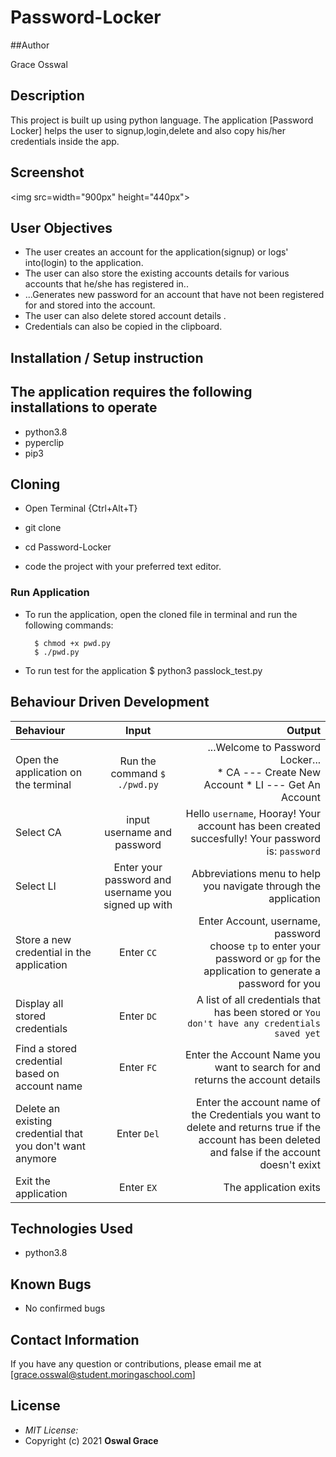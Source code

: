 # Password-Locker

##Author

Grace Osswal

## Description

This project is built up using python language. The application [Password Locker] helps the user to signup,login,delete and also copy his/her credentials
inside the app.

## Screenshot

<img src=width="900px" height="440px">

## User Objectives

* The user creates an account for the application(signup) or logs' into(login) to the application.
* The user can also store the existing accounts details for various accounts that he/she has registered in..
* ...Generates new password for an account that have not been registered for and stored into the account.   
* The user can also delete stored account details .
* Credentials can also be copied in the clipboard.


## Installation / Setup instruction

## The application requires the following installations to operate 

* python3.8
* pyperclip
* pip3

## Cloning

* Open Terminal {Ctrl+Alt+T}

* git clone ```   ```

* cd Password-Locker

* code the project with your preferred text editor.

### Run Application

* To run the application, open the cloned file in terminal and run the following commands:

        $ chmod +x pwd.py
        $ ./pwd.py
* To run test for the application
        $ python3 passlock_test.py

## Behaviour Driven Development

| Behaviour | Input | Output |
| :---------------- | :---------------: | ------------------: |
|Open the application on the terminal | Run the command ```$ ./pwd.py```|...Welcome to Password Locker... <br>* CA ---  Create New Account * LI ---  Get An Account |
|Select  CA| input username and password| Hello ```username```, Hooray! Your account has been created succesfully! Your password is: ```password```|
|Select LI  | Enter your password and username you signed up with| Abbreviations menu to help you navigate through the application|
|Store a new credential in the application| Enter ```CC```|Enter Account, username, password<br>choose ```tp``` to enter your password or ```gp``` for the application to generate a password for you |
|Display all stored credentials | Enter ```DC```|A list of all credentials that has been stored or ```You don't have any credentials saved yet``` |
|Find a stored credential based on account name|Enter ```FC```| Enter the Account Name you want to search for and returns the account details|
|Delete an existing credential that you don't want anymore|Enter ```Del```|Enter the account name of the Credentials you want to delete and returns true if the account has been deleted and false if the account doesn't exixt|
|Exit the application| Enter ```EX```| The application exits|

## Technologies Used

* python3.8

## Known Bugs

* No confirmed bugs

## Contact Information 

If you have any question or contributions, please email me at [grace.osswal@student.moringaschool.com]

## License

* *MIT License:*
* Copyright (c) 2021 **Oswal Grace**

